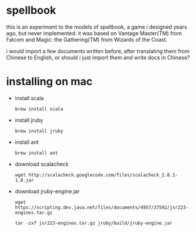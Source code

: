 
spellbook
==============

this is an experiment to the models of spellbook,
a game i designed years ago, but never implemented.
it was based on Vantage Master(TM) from Falcom and
Magic: the Gathering(TM) from Wizards of the Coast.

i would import a few documents written before,
after translating them from Chinese to English,
or should i just import them and write docs in Chinese?

installing on mac
==============

* install scala

  `brew install scala`

* install jruby

  `brew install jruby`

* install ant

  `brew install ant`

* download scalacheck

  `wget http://scalacheck.googlecode.com/files/scalacheck_2.8.1-1.8.jar`

* download jruby-engine.jar

  `wget https://scripting.dev.java.net/files/documents/4957/37592/jsr223-engines.tar.gz`

  `tar -zxf jsr223-engines.tar.gz jruby/build/jruby-engine.jar`
